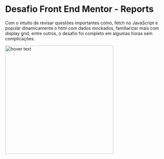 # Desafio Front End Mentor - Reports

Com o intuito de revisar questões importantes como, fetch no JavaScript e popular dinamicamente o html com dados mockados, familiarizar mais com display grid, entre outros, o desafio foi completo em algumas horas sem complicações.


<img src="" width="350" title="hover text">
